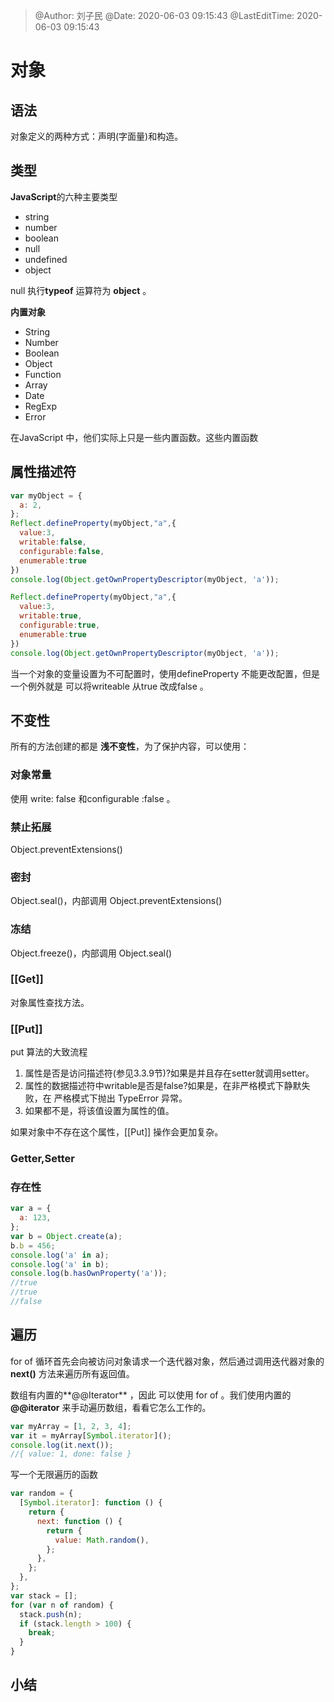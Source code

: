 >
> @Author: 刘子民
> @Date: 2020-06-03 09:15:43
> @LastEditTime: 2020-06-03 09:15:43
>

# 对象

## 语法

对象定义的两种方式：声明(字面量)和构造。

## 类型

**JavaScript**的六种主要类型

- string
- number
- boolean
- null
- undefined
- object

null 执行**typeof** 运算符为 **object** 。



**内置对象**

- String
- Number
- Boolean
- Object
- Function
- Array
- Date
- RegExp
- Error

在JavaScript 中，他们实际上只是一些内置函数。这些内置函数



## 属性描述符

```js
var myObject = {
  a: 2,
};
Reflect.defineProperty(myObject,"a",{
  value:3,
  writable:false,
  configurable:false,
  enumerable:true
})
console.log(Object.getOwnPropertyDescriptor(myObject, 'a'));

Reflect.defineProperty(myObject,"a",{
  value:3,
  writable:true,
  configurable:true,
  enumerable:true
})
console.log(Object.getOwnPropertyDescriptor(myObject, 'a'));

```

当一个对象的变量设置为不可配置时，使用defineProperty 不能更改配置，但是一个例外就是 可以将writeable 从true 改成false 。

## 不变性

所有的方法创建的都是 **浅不变性**，为了保护内容，可以使用：

### 对象常量

使用 write: false 和configurable :false 。

### 禁止拓展

Object.preventExtensions()

### 密封

Object.seal()，内部调用 Object.preventExtensions()

### 冻结

Object.freeze()，内部调用 Object.seal()

### [[Get]]

对象属性查找方法。

### [[Put]]

put 算法的大致流程

1. 属性是否是访问描述符(参见3.3.9节)?如果是并且存在setter就调用setter。
2. 属性的数据描述符中writable是否是false?如果是，在非严格模式下静默失败，在
   严格模式下抛出 TypeError 异常。
3. 如果都不是，将该值设置为属性的值。

如果对象中不存在这个属性，[[Put]] 操作会更加复杂。

### Getter,Setter

### 存在性

```js
var a = {
  a: 123,
};
var b = Object.create(a);
b.b = 456;
console.log('a' in a);
console.log('a' in b);
console.log(b.hasOwnProperty('a'));
//true
//true
//false
```



## 遍历

for of 循环首先会向被访问对象请求一个迭代器对象，然后通过调用迭代器对象的 **next()** 方法来遍历所有返回值。

数组有内置的**@@Iterator** ，因此 可以使用  for  of 。我们使用内置的 **@@iterator** 来手动遍历数组，看看它怎么工作的。

```js
var myArray = [1, 2, 3, 4];
var it = myArray[Symbol.iterator]();
console.log(it.next());
//{ value: 1, done: false }
```



写一个无限遍历的函数

```js
var random = {
  [Symbol.iterator]: function () {
    return {
      next: function () {
        return {
          value: Math.random(),
        };
      },
    };
  },
};
var stack = [];
for (var n of random) {
  stack.push(n);
  if (stack.length > 100) {
    break;
  }
}
```



## 小结

